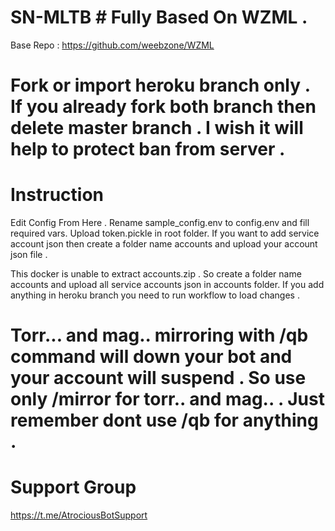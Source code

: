 # SN-MLTB # Fully Based On WZML . 

Base Repo : https://github.com/weebzone/WZML

# Fork or import heroku branch only . If you already fork both branch then delete master branch . I wish it will help to protect ban from server .

# Instruction #

Edit Config From Here . Rename sample_config.env to config.env and fill required vars.
Upload token.pickle in root folder.
If you want to add service account json then create a folder name accounts and upload your account json file .

This docker is unable to extract accounts.zip . So create a folder name accounts and upload all service accounts json in accounts folder.
If you add anything in heroku branch you need to run workflow to load changes .

# Torr... and mag.. mirroring with /qb command will down your bot and your account will suspend . So use only /mirror for torr.. and mag.. . Just remember dont use /qb for anything .

# Support Group 

https://t.me/AtrociousBotSupport
